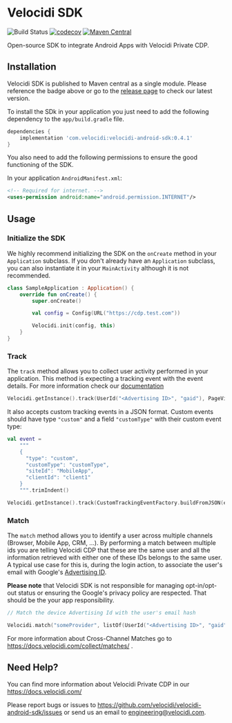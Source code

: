 # Velocidi SDK
![Build Status](https://github.com/velocidi/velocidi-android-sdk/workflows/Android%20CI/badge.svg)
[![codecov](https://codecov.io/gh/velocidi/velocidi-android-sdk/branch/master/graph/badge.svg)](https://codecov.io/gh/velocidi/velocidi-android-sdk)
[![Maven Central](https://maven-badges.herokuapp.com/maven-central/com.velocidi/velocidi-android-sdk/badge.svg)](https://maven-badges.herokuapp.com/maven-central/com.velocidi/velocidi-android-sdk)

Open-source SDK to integrate Android Apps with Velocidi Private CDP.

## Installation

Velocidi SDK is published to Maven central as a single module. Please reference the badge above or go to the [release page](https://github.com/velocidi/velocidi-android-sdk/releases) to check our latest version.

To install the SDk in your application you just need to add the following dependency to the `app/build.gradle` file.

```gradle
dependencies {
    implementation 'com.velocidi:velocidi-android-sdk:0.4.1'
}
```

You also need to add the following permissions to ensure the good functioning of the SDK.

In your application `AndroidManifest.xml`:

```xml
<!-- Required for internet. -->
<uses-permission android:name="android.permission.INTERNET"/>
```

## Usage

### Initialize the SDK

We highly recommend initializing the SDK on the `onCreate` method in your `Application` subclass.
If you don't already have an `Application` subclass, you can also instantiate it in your `MainActivity` although it is not recommended.

```kotlin
class SampleApplication : Application() {
    override fun onCreate() {
        super.onCreate()

        val config = Config(URL("https://cdp.test.com"))

        Velocidi.init(config, this)
    }
}
```

### Track

The `track` method allows you to collect user activity performed in your application.
This method is expecting a tracking event with the event details. For more information check our [documentation](https://docs.velocidi.com/collect/events)

```kotlin
Velocidi.getInstance().track(UserId("<Advertising ID>", "gaid"), PageView("MobileApp", "client1"))
```

It also accepts custom tracking events in a JSON format. Custom events should have type `"custom"` and a field `"customType"` with their custom event type:

```kotlin
val event =
    """
    {
      "type": "custom",
      "customType": "customType",
      "siteId": "MobileApp",
      "clientId": "client1"
    }
    """.trimIndent()

Velocidi.getInstance().track(CustomTrackingEventFactory.buildFromJSON(event))
```

### Match

The `match` method allows you to identify a user across multiple channels (Browser, Mobile App, CRM, ...).
By performing a match between multiple ids you are telling Velocidi CDP that these are the same user 
and all the information retrieved with either one of these IDs belongs to the same user.
A typical use case for this is, during the login action, 
to associate the user's email with Google's [Advertising ID](https://support.google.com/googleplay/android-developer/answer/6048248).

**Please note** that Velocidi SDK is not responsible for managing opt-in/opt-out status or 
ensuring the Google's privacy policy are respected. That should be the your app responsibility.


```kotlin
// Match the device Advertising Id with the user's email hash

Velocidi.match("someProvider", listOf(UserId("<Advertising ID>", "gaid"), UserId("<User Email Hash>@example.com", "email_sha256")))
```

For more information about Cross-Channel Matches go to https://docs.velocidi.com/collect/matches/ .

## Need Help?

You can find more information about Velocidi Private CDP in our https://docs.velocidi.com/

Please report bugs or issues to https://github.com/velocidi/velocidi-android-sdk/issues or send us an email to engineering@velocidi.com.
